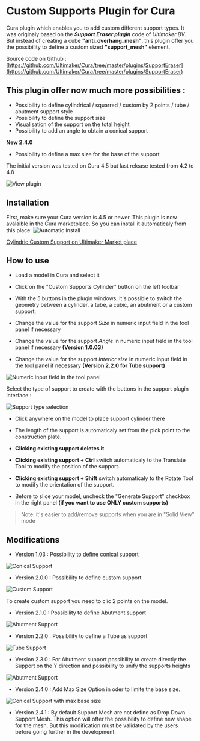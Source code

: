 # Custom Supports Plugin for Cura

Cura plugin which enables you to add custom different support types. It was originaly based on the ***Support Eraser plugin*** code of *Ultimaker BV*. But instead of creating a cube **"anti_overhang_mesh"**, this plugin offer you the possibility to define a custom sized **"support_mesh"** element.

Source code on Github : [https://github.com/Ultimaker/Cura/tree/master/plugins/SupportEraser](https://github.com/Ultimaker/Cura/tree/master/plugins/SupportEraser)

This plugin offer now much more possibilities :
----

- Possibility to define cylindrical / squarred / custom by 2 points / tube / abutment support style
- Possibility to define the support size
- Visualisation of the support on the total height
- Possibility to add an angle to obtain a conical support

**New 2.4.0**

- Possibility to define a max size for the base of the support

The initial version was tested on Cura 4.5 but last release tested from 4.2 to 4.8

![View plugin](./images/plugin.jpg)

## Installation

First, make sure your Cura version is 4.5 or newer. This plugin is now avalaible in the Cura marketplace. So you can install it automaticaly from this place:
![Automatic Install](./images/MarketPlace.JPG)

[Cylindric Custom Support on Ultimaker Market place](https://marketplace.ultimaker.com/app/cura/plugins/5axes/CustomSupportCylinder)


## How to use

* Load a model in Cura and select it

* Click on the "Custom Supports Cylinder" button on the left toolbar
* With the 5 buttons in the plugin windows, it's possible to switch the geometry between a cylinder, a tube, a cubic, an abutment or a custom support.
* Change the value for the support *Size* in numeric input field in the tool panel if necessary
* Change the value for the support *Angle* in numeric input field in the tool panel if necessary **(Version 1.0.03)**
* Change the value for the support *Interior size* in numeric input field in the tool panel if necessary **(Version 2.2.0 for Tube support)**

![Numeric input field in the tool panel](./images/option_n.jpg)

Select the type of support to create with the buttons in the support plugin interface :

![Support type selection](./images/button.jpg)

- Click anywhere on the model to place support cylinder there
* The length of the support is automaticaly set from the pick point to the construction plate.

- **Clicking existing support deletes it**

- **Clicking existing support + Ctrl** switch automaticaly to the Translate Tool to modify the position of the support.

- **Clicking existing support + Shift** switch automaticaly to the Rotate Tool to modify the orientation of the support.

- Before to slice your model, uncheck the "Generate Support" checkbox in the right panel **(if you want to use ONLY custom supports)**

>Note: it's easier to add/remove supports when you are in "Solid View" mode


## Modifications

- Version 1.03 : Possibility to define conical support

![Conical Support](./images/conical_support.jpg)
	
- Version 2.0.0 : Possibility to define custom support

![Custom Support](./images/custom_support.jpg)

To create custom support you need to clic 2 points on the model.

- Version 2.1.0 : Possibility to define Abutment support

![Abutment Support](./images/Abutment.jpg)

- Version 2.2.0 : Possibility to define a Tube as support

![Tube Support](./images/Tube.jpg)

- Version 2.3.0 : For Abutment support possibility to create directly the Support on the Y direction and possibility to unify the supports heights

![Abutment Support](./images/AbutmentSupport.jpg)

- Version 2.4.0 : Add Max Size Option in oder to limite the base size.

![Conical Support with max base size](./images/cone.jpg)

- Version 2.4.1 : By default Support Mesh are not define as Drop Down Support Mesh. This option will offer the possibility to define new shape for the mesh. But this modification must be validated by the users before going further in the development.

